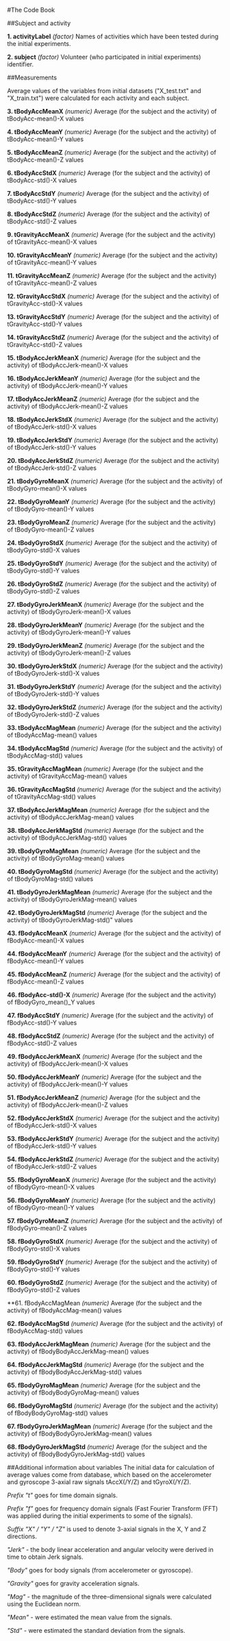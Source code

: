 #The Code Book



##Subject and activity

**1. activityLabel**
*(factor)* Names of activities which have been tested during the initial experiments.

**2. subject**
*(factor)* Volunteer (who participated in initial experiments) identifier.



##Measurements

Average values of the variables from initial datasets ("X_test.txt" and "X_train.txt") were calculated for each activity and each subject.

**3. tBodyAccMeanX**
*(numeric)* Average (for the subject and the activity) of tBodyAcc-mean()-X values

**4. tBodyAccMeanY**
*(numeric)* Average (for the subject and the activity) of tBodyAcc-mean()-Y values

**5. tBodyAccMeanZ**
*(numeric)* Average (for the subject and the activity) of tBodyAcc-mean()-Z values

**6. tBodyAccStdX**
*(numeric)* Average (for the subject and the activity) of tBodyAcc-std()-X values

**7. tBodyAccStdY**
*(numeric)* Average (for the subject and the activity) of tBodyAcc-std()-Y values

**8. tBodyAccStdZ**
*(numeric)* Average (for the subject and the activity) of tBodyAcc-std()-Z values

**9. tGravityAccMeanX**
*(numeric)* Average (for the subject and the activity) of tGravityAcc-mean()-X values

**10. tGravityAccMeanY**
*(numeric)* Average (for the subject and the activity) of tGravityAcc-mean()-Y values

**11. tGravityAccMeanZ**
*(numeric)* Average (for the subject and the activity) of tGravityAcc-mean()-Z values

**12. tGravityAccStdX**
*(numeric)* Average (for the subject and the activity) of tGravityAcc-std()-X values

**13. tGravityAccStdY**
*(numeric)* Average (for the subject and the activity) of tGravityAcc-std()-Y values

**14. tGravityAccStdZ**
*(numeric)* Average (for the subject and the activity) of tGravityAcc-std()-Z values

**15. tBodyAccJerkMeanX**
*(numeric)* Average (for the subject and the activity) of tBodyAccJerk-mean()-X values

**16. tBodyAccJerkMeanY**
*(numeric)* Average (for the subject and the activity) of tBodyAccJerk-mean()-Y values

**17. tBodyAccJerkMeanZ**
*(numeric)* Average (for the subject and the activity) of tBodyAccJerk-mean()-Z values

**18. tBodyAccJerkStdX**
*(numeric)* Average (for the subject and the activity) of tBodyAccJerk-std()-X values

**19. tBodyAccJerkStdY**
*(numeric)* Average (for the subject and the activity) of tBodyAccJerk-std()-Y values

**20. tBodyAccJerkStdZ**
*(numeric)* Average (for the subject and the activity) of tBodyAccJerk-std()-Z values

**21. tBodyGyroMeanX**
*(numeric)* Average (for the subject and the activity) of tBodyGyro-mean()-X values

**22. tBodyGyroMeanY**
*(numeric)* Average (for the subject and the activity) of tBodyGyro-mean()-Y values

**23. tBodyGyroMeanZ**
*(numeric)* Average (for the subject and the activity) of tBodyGyro-mean()-Z values

**24. tBodyGyroStdX**
*(numeric)* Average (for the subject and the activity) of tBodyGyro-std()-X values

**25. tBodyGyroStdY**
*(numeric)* Average (for the subject and the activity) of tBodyGyro-std()-Y values

**26. tBodyGyroStdZ**
*(numeric)* Average (for the subject and the activity) of tBodyGyro-std()-Z values

**27. tBodyGyroJerkMeanX**
*(numeric)* Average (for the subject and the activity) of tBodyGyroJerk-mean()-X values

**28. tBodyGyroJerkMeanY**
*(numeric)* Average (for the subject and the activity) of tBodyGyroJerk-mean()-Y values

**29. tBodyGyroJerkMeanZ**
*(numeric)* Average (for the subject and the activity) of tBodyGyroJerk-mean()-Z values

**30. tBodyGyroJerkStdX**
*(numeric)* Average (for the subject and the activity) of tBodyGyroJerk-std()-X values

**31. tBodyGyroJerkStdY**
*(numeric)* Average (for the subject and the activity) of tBodyGyroJerk-std()-Y values

**32. tBodyGyroJerkStdZ**
*(numeric)* Average (for the subject and the activity) of tBodyGyroJerk-std()-Z values

**33. tBodyAccMagMean**
*(numeric)* Average (for the subject and the activity) of tBodyAccMag-mean() values

**34. tBodyAccMagStd**
*(numeric)* Average (for the subject and the activity) of tBodyAccMag-std() values

**35. tGravityAccMagMean**
*(numeric)* Average (for the subject and the activity) of tGravityAccMag-mean() values

**36. tGravityAccMagStd**
*(numeric)* Average (for the subject and the activity) of tGravityAccMag-std() values

**37. tBodyAccJerkMagMean**
*(numeric)* Average (for the subject and the activity) of tBodyAccJerkMag-mean() values

**38. tBodyAccJerkMagStd**
*(numeric)* Average (for the subject and the activity) of tBodyAccJerkMag-std() values

**39. tBodyGyroMagMean**
*(numeric)* Average (for the subject and the activity) of tBodyGyroMag-mean() values

**40. tBodyGyroMagStd**
*(numeric)* Average (for the subject and the activity) of tBodyGyroMag-std() values

**41. tBodyGyroJerkMagMean**
*(numeric)* Average (for the subject and the activity) of tBodyGyroJerkMag-mean() values

**42. tBodyGyroJerkMagStd**
*(numeric)* Average (for the subject and the activity) of tBodyGyroJerkMag-std()"  values

**43. fBodyAccMeanX**
*(numeric)* Average (for the subject and the activity) of fBodyAcc-mean()-X values

**44. fBodyAccMeanY**
*(numeric)* Average (for the subject and the activity) of fBodyAcc-mean()-Y values

**45. fBodyAccMeanZ**
*(numeric)* Average (for the subject and the activity) of fBodyAcc-mean()-Z values

**46. fBodyAcc-std()-X**
*(numeric)* Average (for the subject and the activity) of fBodyGyro_mean()_Y values

**47. fBodyAccStdY**
*(numeric)* Average (for the subject and the activity) of fBodyAcc-std()-Y values

**48. fBodyAccStdZ**
*(numeric)* Average (for the subject and the activity) of fBodyAcc-std()-Z values

**49. fBodyAccJerkMeanX**
*(numeric)* Average (for the subject and the activity) of fBodyAccJerk-mean()-X values

**50. fBodyAccJerkMeanY**
*(numeric)* Average (for the subject and the activity) of fBodyAccJerk-mean()-Y values

**51. fBodyAccJerkMeanZ**
*(numeric)* Average (for the subject and the activity) of fBodyAccJerk-mean()-Z values

**52. fBodyAccJerkStdX**
*(numeric)* Average (for the subject and the activity) of fBodyAccJerk-std()-X values

**53. fBodyAccJerkStdY**
*(numeric)* Average (for the subject and the activity) of fBodyAccJerk-std()-Y values

**54. fBodyAccJerkStdZ**
*(numeric)* Average (for the subject and the activity) of fBodyAccJerk-std()-Z values

**55. fBodyGyroMeanX**
*(numeric)* Average (for the subject and the activity) of fBodyGyro-mean()-X values

**56. fBodyGyroMeanY**
*(numeric)* Average (for the subject and the activity) of fBodyGyro-mean()-Y values

**57. fBodyGyroMeanZ**
*(numeric)* Average (for the subject and the activity) of fBodyGyro-mean()-Z values

**58. fBodyGyroStdX**
*(numeric)* Average (for the subject and the activity) of fBodyGyro-std()-X values

**59. fBodyGyroStdY**
*(numeric)* Average (for the subject and the activity) of fBodyGyro-std()-Y values

**60. fBodyGyroStdZ**
*(numeric)* Average (for the subject and the activity) of fBodyGyro-std()-Z values

**61. fBodyAccMagMean
*(numeric)* Average (for the subject and the activity) of fBodyAccMag-mean() values

**62. fBodyAccMagStd**
*(numeric)* Average (for the subject and the activity) of fBodyAccMag-std() values

**63. fBodyAccJerkMagMean**
*(numeric)* Average (for the subject and the activity) of fBodyBodyAccJerkMag-mean() values

**64. fBodyAccJerkMagStd**
*(numeric)* Average (for the subject and the activity) of fBodyBodyAccJerkMag-std() values

**65. fBodyGyroMagMean**
*(numeric)* Average (for the subject and the activity) of fBodyBodyGyroMag-mean() values

**66. fBodyGyroMagStd**
*(numeric)* Average (for the subject and the activity) of fBodyBodyGyroMag-std() values

**67. fBodyGyroJerkMagMean**
*(numeric)* Average (for the subject and the activity) of fBodyBodyGyroJerkMag-mean() values

**68. fBodyGyroJerkMagStd**
*(numeric)* Average (for the subject and the activity) of fBodyBodyGyroJerkMag-std() values



##Additional information about variables
The initial data for calculation of average values come from database, which based on the accelerometer and gyroscope 3-axial raw signals tAccX(/Y/Z) and tGyroX(/Y/Z).

*Prefix "t"* goes for time domain signals.

*Prefix "f"* goes for frequency domain signals (Fast Fourier Transform (FFT) was applied during the initial experiments to some of the signals).

*Suffix "X" / "Y" / "Z"* is used to denote 3-axial signals in the X, Y and Z directions.

*"Jerk"* - the body linear acceleration and angular velocity were derived in time to obtain Jerk signals.

*"Body"* goes for body signals (from accelerometer or gyroscope).

*"Gravity"* goes for gravity acceleration signals.

*"Mag"* - the magnitude of the three-dimensional signals were calculated using the Euclidean norm. 

*"Mean"* - were estimated the mean value from the signals.

*"Std"* - were estimated the standard deviation from the signals.